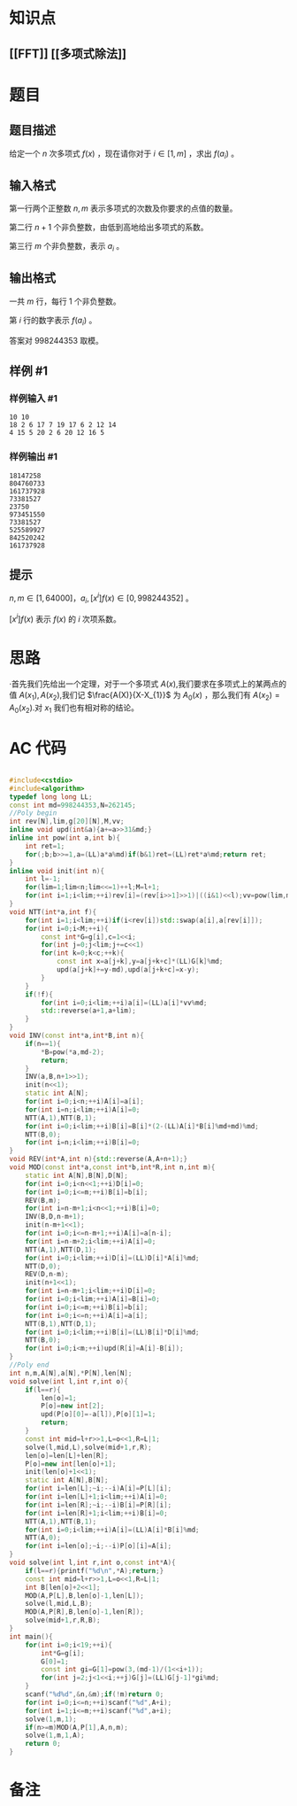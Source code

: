 # 知识点
  ## [[FFT]] [[多项式除法]]
# 题目

## 题目描述

给定一个 $n$ 次多项式 $f(x)$ ，现在请你对于 $i \in [1,m]$ ，求出 $f(a_i)$ 。

## 输入格式

第一行两个正整数 $n,m$ 表示多项式的次数及你要求的点值的数量。

第二行 $n+1$ 个非负整数，由低到高地给出多项式的系数。

第三行 $m$ 个非负整数，表示 $a_i$ 。

## 输出格式

一共 $m$ 行，每行 $1$ 个非负整数。

第 $i$ 行的数字表示 $f(a_i)$ 。

答案对 $998244353$ 取模。

## 样例 #1

### 样例输入 #1

```
10 10
18 2 6 17 7 19 17 6 2 12 14
4 15 5 20 2 6 20 12 16 5
```

### 样例输出 #1

```
18147258
804760733
161737928
73381527
23750
973451550
73381527
525589927
842520242
161737928
```

## 提示

$n,m \in [1,64000]$，$a_i,[x^i]f(x) \in [0,998244352]$ 。

$[x^i]f(x)$ 表示 $f(x)$ 的 $i$ 次项系数。

# 思路
·首先我们先给出一个定理，对于一个多项式 $A(x)$,我们要求在多项式上的某两点的值 $A(x_{1}),A(x_{2})$,我们记 $\frac{A(X)}{X-X_{1}}$ 为 $A_{0}(x)$ ，那么我们有 $A(x_{2})=A_{0}(x_{2})$.对 $x_{1}$ 我们也有相对称的结论。
# AC 代码
```cpp

#include<cstdio>
#include<algorithm>
typedef long long LL;
const int md=998244353,N=262145;
//Poly begin
int rev[N],lim,g[20][N],M,vv;
inline void upd(int&a){a+=a>>31&md;}
inline int pow(int a,int b){
    int ret=1;
    for(;b;b>>=1,a=(LL)a*a%md)if(b&1)ret=(LL)ret*a%md;return ret;
}
inline void init(int n){
    int l=-1;
    for(lim=1;lim<n;lim<<=1)++l;M=l+1;
    for(int i=1;i<lim;++i)rev[i]=(rev[i>>1]>>1)|((i&1)<<l);vv=pow(lim,md-2);
}
void NTT(int*a,int f){
    for(int i=1;i<lim;++i)if(i<rev[i])std::swap(a[i],a[rev[i]]);
    for(int i=0;i<M;++i){
        const int*G=g[i],c=1<<i;
        for(int j=0;j<lim;j+=c<<1)
        for(int k=0;k<c;++k){
            const int x=a[j+k],y=a[j+k+c]*(LL)G[k]%md;
            upd(a[j+k]+=y-md),upd(a[j+k+c]=x-y);
        }
    }
    if(!f){
        for(int i=0;i<lim;++i)a[i]=(LL)a[i]*vv%md;
        std::reverse(a+1,a+lim);
    }
}
void INV(const int*a,int*B,int n){
    if(n==1){
        *B=pow(*a,md-2);
        return;
    }
    INV(a,B,n+1>>1);
    init(n<<1);
    static int A[N];
    for(int i=0;i<n;++i)A[i]=a[i];
    for(int i=n;i<lim;++i)A[i]=0;
    NTT(A,1),NTT(B,1);
    for(int i=0;i<lim;++i)B[i]=B[i]*(2-(LL)A[i]*B[i]%md+md)%md;
    NTT(B,0);
    for(int i=n;i<lim;++i)B[i]=0;
}
void REV(int*A,int n){std::reverse(A,A+n+1);}
void MOD(const int*a,const int*b,int*R,int n,int m){
    static int A[N],B[N],D[N];
    for(int i=0;i<n<<1;++i)D[i]=0;
    for(int i=0;i<=m;++i)B[i]=b[i];
    REV(B,m);
    for(int i=n-m+1;i<n<<1;++i)B[i]=0;
    INV(B,D,n-m+1);
    init(n-m+1<<1);
    for(int i=0;i<=n-m+1;++i)A[i]=a[n-i];
    for(int i=n-m+2;i<lim;++i)A[i]=0;
    NTT(A,1),NTT(D,1);
    for(int i=0;i<lim;++i)D[i]=(LL)D[i]*A[i]%md;
    NTT(D,0);
    REV(D,n-m);
    init(n+1<<1);
    for(int i=n-m+1;i<lim;++i)D[i]=0;
    for(int i=0;i<lim;++i)A[i]=B[i]=0;
    for(int i=0;i<=m;++i)B[i]=b[i];
    for(int i=0;i<=n;++i)A[i]=a[i];
    NTT(B,1),NTT(D,1);
    for(int i=0;i<lim;++i)B[i]=(LL)B[i]*D[i]%md;
    NTT(B,0);
    for(int i=0;i<m;++i)upd(R[i]=A[i]-B[i]);
}
//Poly end
int n,m,A[N],a[N],*P[N],len[N];
void solve(int l,int r,int o){
    if(l==r){
        len[o]=1;
        P[o]=new int[2];
        upd(P[o][0]=-a[l]),P[o][1]=1;
        return;
    }
    const int mid=l+r>>1,L=o<<1,R=L|1;
    solve(l,mid,L),solve(mid+1,r,R);
    len[o]=len[L]+len[R];
    P[o]=new int[len[o]+1];
    init(len[o]+1<<1);
    static int A[N],B[N];
    for(int i=len[L];~i;--i)A[i]=P[L][i];
    for(int i=len[L]+1;i<lim;++i)A[i]=0;
    for(int i=len[R];~i;--i)B[i]=P[R][i];
    for(int i=len[R]+1;i<lim;++i)B[i]=0;
    NTT(A,1),NTT(B,1);
    for(int i=0;i<lim;++i)A[i]=(LL)A[i]*B[i]%md;
    NTT(A,0);
    for(int i=len[o];~i;--i)P[o][i]=A[i];
}
void solve(int l,int r,int o,const int*A){
    if(l==r){printf("%d\n",*A);return;}
    const int mid=l+r>>1,L=o<<1,R=L|1;
    int B[len[o]+2<<1];
    MOD(A,P[L],B,len[o]-1,len[L]);
    solve(l,mid,L,B);
    MOD(A,P[R],B,len[o]-1,len[R]);
    solve(mid+1,r,R,B);
}
int main(){
    for(int i=0;i<19;++i){
        int*G=g[i];
        G[0]=1;
        const int gi=G[1]=pow(3,(md-1)/(1<<i+1));
        for(int j=2;j<1<<i;++j)G[j]=(LL)G[j-1]*gi%md;
    }
    scanf("%d%d",&n,&m);if(!m)return 0;
    for(int i=0;i<=n;++i)scanf("%d",A+i);
    for(int i=1;i<=m;++i)scanf("%d",a+i);
    solve(1,m,1);
    if(n>=m)MOD(A,P[1],A,n,m);
    solve(1,m,1,A);
    return 0;
}
```

# 备注
